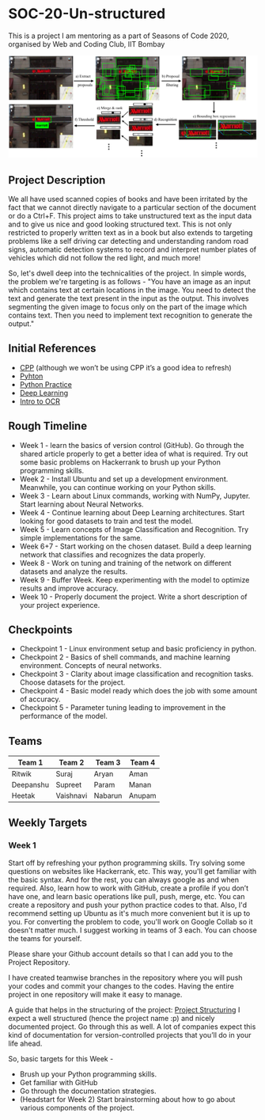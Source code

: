 # SOC-20-Un-structured

This is a project I am mentoring as a part of Seasons of Code 2020, organised by Web and Coding Club, IIT Bombay

![](/cover_1.png)

## Project Description

We all have used scanned copies of books and have been irritated by the fact that we cannot directly navigate to a particular section of the document or do a Ctrl+F. This project aims to take unstructured text as the input data and to give us nice and good looking structured text. This is not only restricted to properly written text as in a book but also extends to targeting problems like a self driving car detecting and understanding random road signs, automatic detection systems to record and interpret number plates of vehicles which did not follow the red light, and much more!

So, let's dwell deep into the technicalities of the project. In simple words, the problem we're targeting is as follows - "You have an image as an input which contains text at certain locations in the image. You need to detect the text and generate the text present in the input as the output. This involves segmenting the given image to focus only on the part of the image which contains text. Then you need to implement text recognition to generate the output."

## Initial References 

* [CPP](https://www.learncpp.com/) (although we won’t be using CPP it’s a good idea to refresh)
* [Pyhton](https://www.learnpython.org/)
* [Python Practice](https://www.hackerrank.com/domains/python)
* [Deep Learning](https://www.coursera.org/specializations/deep-learning)
* [Intro to OCR](https://towardsdatascience.com/a-gentle-introduction-to-ocr-ee1469a201aa)

## Rough Timeline

* Week 1 - learn the basics of version control (GitHub). Go through the shared article properly to get a better idea of what is required. Try out some basic problems on Hackerrank to brush up your Python programming skills.
* Week 2 - Install Ubuntu and set up a development environment. Meanwhile, you can continue working on your Python skills.
* Week 3 - Learn about Linux commands, working with NumPy, Jupyter. Start learning about Neural Networks.
* Week 4 - Continue learning about Deep Learning architectures. Start looking for good datasets to train and test the model.
* Week 5 - Learn concepts of Image Classification and Recognition. Try simple implementations for the same.
* Week 6+7 - Start working on the chosen dataset. Build a deep learning network that classifies and recognizes the data properly.
* Week 8 - Work on tuning and training of the network on different datasets and analyze the results.
* Week 9 - Buffer Week. Keep experimenting with the model to optimize results and improve accuracy.
* Week 10 - Properly document the project. Write a short description of your project experience. 

## Checkpoints

* Checkpoint 1 - Linux environment setup and basic proficiency in python.
* Checkpoint 2 - Basics of shell commands, and machine learning environment. Concepts of neural networks.
* Checkpoint 3 - Clarity about image classification and recognition tasks. Choose datasets for the project.
* Checkpoint 4 - Basic model ready which does the job with some amount of accuracy.
* Checkpoint 5 - Parameter tuning leading to improvement in the performance of the model.

## Teams

Team 1 | Team 2 | Team 3 | Team 4
------------ | ------------- | ------------- | ------------- 
Ritwik | Suraj | Aryan | Aman
Deepanshu | Supreet | Param | Manan
Heetak | Vaishnavi | Nabarun | Anupam

## Weekly Targets

### Week 1

Start off by refreshing your python programming skills. Try solving some questions on websites like Hackerrank, etc. This way, you'll get familiar with the basic syntax. And for the rest, you can always google as and when required. Also, learn how to work with GitHub, create a profile if you don’t have one, and learn basic operations like pull, push, merge, etc. You can create a repository and push your python practice codes to that.
Also, I'd recommend setting up Ubuntu as it's much more convenient but it is up to you. For converting the problem to code, you'll work on Google Collab so it doesn't matter much.
I suggest working in teams of 3 each. You can choose the teams for yourself. 

Please share your Github account details so that I can add you to the Project Repository.

I have created teamwise branches in the repository where you will push your codes and commit your changes to the codes. Having the entire project in one repository will make it easy to manage. 

A guide that helps in the structuring of the project: [Project Structuring](https://docs.python-guide.org/writing/structure/)
I expect a well structured (hence the project name :p) and nicely documented project. Go through this as well. A lot of companies expect this kind of documentation for version-controlled projects that you’ll do in your life ahead.

So, basic targets for this Week  -

* Brush up your Python programming skills.
* Get familiar with GitHub
* Go through the documentation strategies.
* (Headstart for Week 2) Start brainstorming about how to go about various components of the project.







